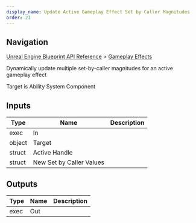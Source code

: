 ```yaml
---
display_name: Update Active Gameplay Effect Set by Caller Magnitudes
order: 21
---
```

## Navigation

[Unreal Engine Blueprint API Reference](https://dev.epicgames.com/documentation/en-us/unreal-engine/BlueprintAPI) > [Gameplay Effects](https://dev.epicgames.com/documentation/en-us/unreal-engine/BlueprintAPI/GameplayEffects)

Dynamically update multiple set-by-caller magnitudes for an active gameplay effect

Target is Ability System Component

## Inputs

| Type | Name | Description |
| --- | --- | --- |
| exec | In |  |
| object | Target |  |
| struct | Active Handle |  |
| struct | New Set by Caller Values |  |

## Outputs

| Type | Name | Description |
| --- | --- | --- |
| exec | Out |  |
